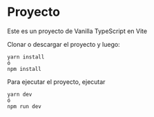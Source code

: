 # Proyecto 

Este es un proyecto de Vanilla TypeScript en Vite

Clonar o descargar el proyecto y luego:

```
yarn install
ó
npm install
```

Para ejecutar el proyecto, ejecutar
```
yarn dev
ó
npm run dev
```
